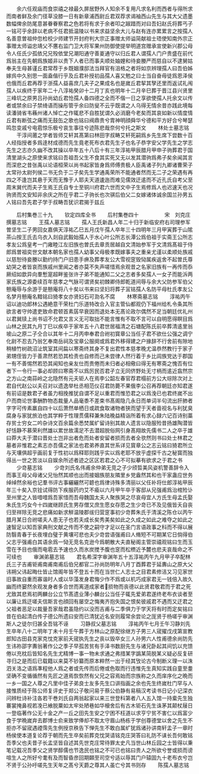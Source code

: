 <!-- { "loadSidebar": true } -->
　　余六任观庙而食崇禧之禄最久屏居野外人知余不复用凡求名利而西者与得所求而南者鲜及余门径草没膝一日有新章浦西尉丘君双荐求谒袖西山先生与其大父遗墨数幅俾余防尾意甚眷眷察君之色若将有求于余者叩之踧踖而对曰吾妇赵氏将葬丐子一铭可乎余辞以老病不任君抵温陵以书来求益坚余大儿与赵有连亦累累言之按孺人名善意曽祖仲忽检校少师建节开封府判大宗正事赠太师谥简献祖士珸使知南外宗正事赠太师谥忠靖父不懬右监门卫大将军果州防御使提举明道宫赠承宣使新兴郡公母令人任氏少孤依兄兄殁依堂兄潮阳通守善嵏通守以归丘君人谓孺人门户贵盛在前代爲翁主在先朝爲族姬非以贵下人者已而事夫顺处妯娌和待妾媵严而慈自以不逮舅姑奉夫生母甚谨丘君常荐于乡既姻濮邸法当拜官有沮格之者将如京辨理孺人曰吾伯姊嫁呉中久别思一面盍偕行乎及丘君补授初品孺人喜又勉之曰士当自奋毋徒爲恩泽侯也俄而丘君再荐于浙孺人益喜庶几夫子之果成名也是嵗丘君挈其孥还里而返试礼闱孺人以疾终于家年二十八淳祐癸卯十二月丁亥也明年十二月辛巳葬于晋江县兴贤里三峰坑之原男吕孙尚幼丘君怆孺人备四德之全而不偕一日之享欲使孺人托余文以传者或禁余曰子禁绮语而操彤管乎余曰防叟不云乎既谓之人乌得无情余昔亦践此境每读潘骑省韦蘓州诸人悼亡之作辄悲不自胜犹谓久必消磨今老矣而其哀如新以情度情丘君有断弦之痛而无鼓缶之歌也铭曰阀鼎贵兮胄神明顔舜华兮德和平方好合兮琴瑟鸣忽变戚兮电雹惊乐极兮哀生事往兮迹陈悲哉奈何兮托之斯文
　　林处士墓志铭
　　干淳间莆之学者皆师艾轩其髙第曰林田字叔畴艾轩死嗣爲乡先生席下尝数十百人经指授者多爲逹材成德而先生竟老死布衣君先生子也名子恭字安父学先生之学志先生之志亦久幽不改其操以卒年五十八后十有三年淳祐甲辰腊月甲申子驹葬君于国清里湖头之原使来求铭曰吾祖吾父生不食其实死又无以发其潜驹爲弗子矣余闻其言而深悲之昔张禹以论语桓荣以尚书起家皆身爲师傅贵极人臣禹诸子列九卿诸曹荣子太常孙太尉列侯二书无负于二子矣先生学通禹荣所不能通者然而无二子之荣遇有再四之不逢岂其悬于天而无豫于人耶夫天道逶迤而难见儒效迂逺而不近孔氏自考父至周末巽代而夫子生焉王氏自专士至铜川府君六世而文中子生焉修爲人也迟速天也况驹贤而文安知非余庆之所在乎君二子驹长也次骐后伯父二女嫁诸体诚余国兰孙男五人铭曰吾先君子学于叔畴吾犹识君揭于兹丘














　　后村集巻三十九
　　钦定四库全书
　　后村集巻四十　　　　　宋　刘克庄　撰墓志铭
　　王孺人墓志铭
　　孺人王氏新昌人年二十归于新临安府右司理参军曽坚生二子男回女嘉俱天淳祐乙巳五月戊午孺人卒年三十四明年三月甲寅葬于山隂茶山按王氏去乌衣入剡自武毅始孺人于水心叶公所志长潭公爲伯祖于实斋王公所志孝友公爲皇考一门雍睦江左旧族也曽氏去章贡居越自文清始参军于文清爲髙祖于侍郎爲曽祖奕世文献本朝名家也孺人幼事父母极孝既嫁事夫之重亲尤谨以柔顺处族戚以慈恕待妾媵以勤约持门户旧患手痹及葬孝友公大雪视窆毁恸属疾返舍不起曽氏尊幼哭之者皆哀而族戚州里闻之者亦莫不失声嗟惜焉余观昔之名家旧族有一再传而忝厥绍如歆异向羣慙寔超畔鉴张许子弟不能通知二父之志者多矣孺人一女子而能泝两家氏族之源委续百年慈孝之气脉可谓贤矣初棘卿侍郎乾道间辱与余大父防参军伯父戅庵辱与余游于是戅庵将八十矣以书来曰坚妇将葬子冝铭孺人名防平母杜氏孝友公名梦月戅庵名黯铭曰猗孝女亦贤妇石可泐名不腐
　　林寒斋墓志铭
　　淳祐丙午诏以迪功郎林公遇絶意干荣杜门乐道特改合入官主管仙都观仍下福州给札令条其所欲言者守帅遣吏致命君顿首素孱早衰因而退处本无髙论政尔偶然不足当朝廷优礼州以君巽牍上尚书诏不允君又言义无可取拙不能言惟有不取不言可以自明愿得瞑目爲山林之民其九月丁巳以疾卒于家年五十八君世居福清之石塘配陈氏前卒葬清逺里翁坡山之原二子仝合以其年十二月丙申奉君合祔初寳章公当任子君不欲仕公强之调宁化尉不忍去乃翁乞奉南岳祠及宝章公服阕或爲君外移得建之户掾辞不行舍前有隙地稍植竹树疏沼沚筑室其间扁以寒斋终其身不复出君性本慈孝晚尤温恭然教行于家子弟甥侄皆力于善肃然若恐其检责也自修而己未尝律人然行着于乡比闾族党达于郡国一有不善惕然若恐其闻知也亲友仕而贵倦而未归者必相儆曰得无有寒斋之愧否有位者下一令行一事必却顾曰寒斋不以爲厉民否君孑立无同侪野处无寸柄而逺近翕然宗之方山之南蒜岭之北隐然有元夫钜人在焉李公韶左春官荐君榻前方公大琮除次对上君自代赵公以夫召对以遗逸举杜丞相范仪召君防薨不果俄李公召再荐朝廷亦知君遂有前诏是数君子者虽力相挽推犹自谓不足以重君而惟恐君之以爲浼已也君终嵗不出户而商论世事酬酢物态裁量人品毫黍不差束书髙阁隐几永日而单词半句流出肝肺者字字可传素羸自四十以后萧然单栖日或疏食取诸物者狭而望于天者啬视名与利犹臭腐身与家犹旅泊也其学粹于性理贯儒释兼朱陆晚益精诣所着有求心録六记百诗别藁存贫士穷女二吟杂诗文百余篇余悉焚属纩留诗别其故人遗言以隐服殓昔扬雄陶潜皆好恬静不慕荣利然雄以累世故濡足不去潜超脱俗网引身髙翔故先儒书二人之卒于雄曰莽大夫于潜曰晋处士岂非出者危而处者安留者损而去者全欤然则书曰处士林君之墓者非惟君之素志亦吾儒之家法也君弟养直其世系详见寳章公之志云铭曰猗君所立与天壤俱超乎画前复于性初以爲释耶则践乎实以爲老耶不放乎虚探千古之秘寳而独得丛一世之苦淡以自娱余所述者迹之区区若君之心不可拟摹有欲求之于君之书
　　少竒墓志铭
　　少竒刘氏名伟甫余仲弟无竞之子少颀晢美风姿机警善辞令入而事王母父母诸父兄怡然其顺也出而接姻族朋友隣里乡党盎然其和也干家蛊应世务绰绰然余裕也记羣书评古事纚纚然可聼也爲律诗殊多清丽以父任补将仕郎淳祐甲辰年三十矣入京铨试得防下疾服药灼艾不瘉以六月甲午卒于客邸从兄强甫爲治棺殓讣至州里之人皆唶唶爲吾家惜而吾母魏国太夫人聚族哭之尽哀母宜人方氏生母孟氏娶朱氏生巧女今十四嵗继顾氏生男存僧又庶生愿女存愿之生少竒已不及见俄皆夭自丧归至祥除无竞之悲痛如新求觧温陵郡绂归营窆事初少竒葬朱氏于清溪之陈仓以丙午腊月某日合祔嗟夫人患无子也若夫成长矣秀美矣如此之久成之如此之难夺之如此之速智足以知吾家典刑文献之传而不使之嗣守才足以在圣门言语政事之科而不得以展防翳青春于长夜埋白璧于黄壤可悲也夫少竒尝语强甫曰人脩短不可期某它日倘得伯父志乎强甫白其语余爲一恸无竞名克逊今爲朝散大夫直秘阁主管崇禧观铭曰生而玉雪在予目也俄而电雹去予速也久而氷炭搅予腹也窆而松槚近予麓也悲夫哀哉命之不可续也
　　审渊弟墓志铭
　　君名希深字审渊年五十五淳祐丙午九月甲子卒配林氏三子吉甫钜甫南甫南甫后伯兄都官二孙尚防明年八月丁酉葬君于延夀山之原大父讳朔父讳起晦仕皆止馆阁年皆不登五十而在当世仁人志士之目君素修洁又习见家世旧事故自重而寡谐时人或以华藻发身君悔少作不爲或以机巧成家君无一钱倍入故久幽而终窭然余观发身者多合世而离道成家者损物而丧德以此贤君敬君而于君之死尤致其悲焉初两麟台公立节髙遗业薄小麟台公当任子辄先爱弟君遂终老布衣谈者至以廉让爲迂嗟夫信斯言也顔回有屡空之悔夷齐抱失国之恨矣彼戚君不遇而又迂君之父祖者恶足以裁量吾家哉君虽隐约以没而吉甫与二季俱力于学天将有时而定矣铭曰昔在伯起清白传子德公所遗曰安而已清犹近名安则履常余尝论之厐贤于杨嗟乎审渊斯人之徒尔归甚全吾铭不诬
　　习静叔父墓志铭
　　淳祐丙午七月壬午习静刘先生卒年八十二明年丁未十月壬午葬于方林山之原配徐继方子男三人宬擢戊戌第宣教郎知古田县克家克忱克家前夭宬执先生之丧以毁卒女三人孙男六人性甫德余尚防先生讳祢邵字夀翁著作公之季子早孤苦贫有手泽书数厨先生与诸兄卧起其间饥以充馈倦以充枕后皆知名先生尤精博一事一物未求通之弗措某字譌某简脱某义疑必反复研寻归之是而后已载籍以来莫不钞纂而原本粹然一出于经其攷论古今制断义理一以洙泗关洛之语爲凖程他人爲之者或先传而后倦或色取而行违惟先生真知实践自童至耋坚确不变循循然有先匠之道焉恢恢然有父兄之容焉始而宗族称之久而庠序化之晩而一乡一国之人尊之凡里中佳子弟良士友多先生口讲指画之余也先生终嵗杜门罕与人接惟质经于陈公师复评史于郑公子敬问易于蔡公伯静有易稿汉考读书日记小记深衣问辨杜诗补注各若干巻刘氏自两翁起家以来三世登科第者八人五入馆一持槖先生独褰裳掩鼻视若凂已飨脱粟如太牢处陋巷如华榱舍后有古木钜石先生诛茅其颠杖屦日一登临著作公无十金之产一丘之田先生安之宁困不枉道以求亨宁贫不害仁以爲富少食于学晩嵗弃去郡博士俞来致学俸却不取太守眉山杨栋于学创尊德堂以舍之先生不拒亦不留宬遇禋霈先生例授京秩告下惮先生不敢白属纩犹爲诸孙讲南轩孟子一章时杨侯使本道复论荐于朝而先生卒矣前葬克忱哭请铭克庄哭答曰礼防不诔长吾何敢铭吾季父也夫昔子长孟坚皆自述其先世克庄常待罪太史凡当世山林丘园之士皆得以秉笔记载况吾季父之贤学醇儒也节逸民也铭之不可已也铭曰贵人之所欲兮誉或损而谤喧生人之所好兮耄有及而智昏彦回期頥至司空兮适以辱其门户辕固九十老布衣兮岂不贤于公孙吁嗟先生天年之髙兮天爵之尊其人虽亡兮其书则存
　　陈孺人墓志铭

